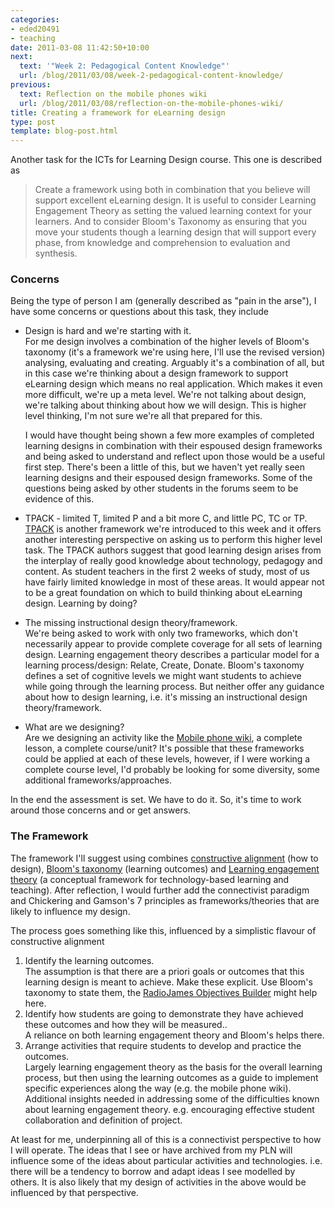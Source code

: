 ```yaml
---
categories:
- eded20491
- teaching
date: 2011-03-08 11:42:50+10:00
next:
  text: '"Week 2: Pedagogical Content Knowledge"'
  url: /blog/2011/03/08/week-2-pedagogical-content-knowledge/
previous:
  text: Reflection on the mobile phones wiki
  url: /blog/2011/03/08/reflection-on-the-mobile-phones-wiki/
title: Creating a framework for eLearning design
type: post
template: blog-post.html
---
```

Another task for the ICTs for Learning Design course. This one is described as

> Create a framework using both in combination that you believe will support excellent eLearning design. It is useful to consider Learning Engagement Theory as setting the valued learning context for your learners. And to consider Bloom's Taxonomy as ensuring that you move your students though a learning design that will support every phase, from knowledge and comprehension to evaluation and synthesis.

### Concerns

Being the type of person I am (generally described as "pain in the arse"), I have some concerns or questions about this task, they include

- Design is hard and we're starting with it.  
    For me design involves a combination of the higher levels of Bloom's taxonomy (it's a framework we're using here, I'll use the revised version) analysing, evaluating and creating. Arguably it's a combination of all, but in this case we're thinking about a design framework to support eLearning design which means no real application. Which makes it even more difficult, we're up a meta level. We're not talking about design, we're talking about thinking about how we will design. This is higher level thinking, I'm not sure we're all that prepared for this.
    
    I would have thought being shown a few more examples of completed learning designs in combination with their espoused design frameworks and being asked to understand and reflect upon those would be a useful first step. There's been a little of this, but we haven't yet really seen learning designs and their espoused design frameworks. Some of the questions being asked by other students in the forums seem to be evidence of this.
    
- TPACK - limited T, limited P and a bit more C, and little PC, TC or TP.  
    [TPACK](http://tpack.org/) is another framework we're introduced to this week and it offers another interesting perspective on asking us to perform this higher level task. The TPACK authors suggest that good learning design arises from the interplay of really good knowledge about technology, pedagogy and content. As student teachers in the first 2 weeks of study, most of us have fairly limited knowledge in most of these areas. It would appear not to be a great foundation on which to build thinking about eLearning design. Learning by doing?
- The missing instructional design theory/framework.  
    We're being asked to work with only two frameworks, which don't necessarily appear to provide complete coverage for all sets of learning design. Learning engagement theory describes a particular model for a learning process/design: Relate, Create, Donate. Bloom's taxonomy defines a set of cognitive levels we might want students to achieve while going through the learning process. But neither offer any guidance about how to design learning, i.e. it's missing an instructional design theory/framework.
- What are we designing?  
    Are we designing an activity like the [Mobile phone wiki](/blog/2011/03/08/reflection-on-the-mobile-phones-wiki/), a complete lesson, a complete course/unit? It's possible that these frameworks could be applied at each of these levels, however, if I were working a complete course level, I'd probably be looking for some diversity, some additional frameworks/approaches.

In the end the assessment is set. We have to do it. So, it's time to work around those concerns and or get answers.

### The Framework

The framework I'll suggest using combines [constructive alignment](http://www.engsc.ac.uk/learning-and-teaching-theory-guide/constructive-alignment) (how to design), [Bloom's taxonomy](http://edorigami.wikispaces.com/Bloom's+-+Introduction) (learning outcomes) and [Learning engagement theory](http://home.sprynet.com/~gkearsley/engage.htm) (a conceptual framework for technology-based learning and teaching). After reflection, I would further add the connectivist paradigm and Chickering and Gamson's 7 principles as frameworks/theories that are likely to influence my design.

The process goes something like this, influenced by a simplistic flavour of constructive alignment

1. Identify the learning outcomes.  
    The assumption is that there are a priori goals or outcomes that this learning design is meant to achieve. Make these explicit. Use Bloom's taxonomy to state them, the [RadioJames Objectives Builder](http://www.radiojames.com/ObjectivesBuilder/) might help here.
2. Identify how students are going to demonstrate they have achieved these outcomes and how they will be measured..  
    A reliance on both learning engagement theory and Bloom's helps there.
3. Arrange activities that require students to develop and practice the outcomes.  
    Largely learning engagement theory as the basis for the overall learning process, but then using the learning outcomes as a guide to implement specific experiences along the way (e.g. the mobile phone wiki). Additional insights needed in addressing some of the difficulties known about learning engagement theory. e.g. encouraging effective student collaboration and definition of project.

At least for me, underpinning all of this is a connectivist perspective to how I will operate. The ideas that I see or have archived from my PLN will influence some of the ideas about particular activities and technologies. i.e. there will be a tendency to borrow and adapt ideas I see modelled by others. It is also likely that my design of activities in the above would be influenced by that perspective.